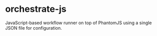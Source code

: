# orchestrate-js

JavaScript-based workflow runner on top of PhantomJS using a single JSON file for configuration.